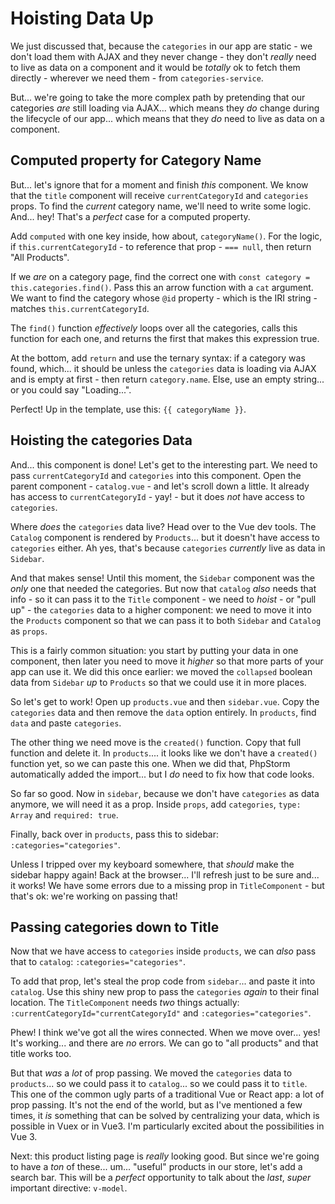 # Hoisting Data Up

We just discussed that, because the `categories` in our app are static - we
don't load them with AJAX and they never change - they don't *really* need to live
as data on a component and it would be *totally* ok to fetch them directly - wherever
we need them - from `categories-service`.

But... we're going to take the more complex path by pretending that our categories
*are* still loading via AJAX... which means they *do* change during the lifecycle
of our app... which means that they *do* need to live as data on a component.

## Computed property for Category Name

But... let's ignore that for a moment and finish *this* component. We know that
the `title` component will receive `currentCategoryId` and `categories` props.
To find the *current* category name, we'll need to write some logic. And... hey!
That's a *perfect* case for a computed property.

Add `computed` with one key inside, how about, `categoryName()`.
For the logic, if `this.currentCategoryId` - to reference that prop - `=== null`,
then return "All Products".

If we *are* on a category page, find the correct one with
`const category = this.categories.find()`. Pass this an arrow function with
a `cat` argument. We want to find the category whose `@id` property - which is
the IRI string - matches `this.currentCategoryId`.

The `find()` function *effectively* loops over all the categories, calls this
function for each one, and returns the first that makes this expression true.

At the bottom, add `return` and use the ternary syntax: if a category was found,
which... it should be unless the `categories` data is loading via AJAX and is
empty at first - then return `category.name`. Else, use an empty string...
or you could say "Loading...".

Perfect! Up in the template, use this: `{{ categoryName }}`.

## Hoisting the categories Data

And... this component is done! Let's get to the interesting part. We need to pass
`currentCategoryId` and `categories` into this component. Open the parent
component - `catalog.vue` - and let's scroll down a little. It already has access
to `currentCategoryId` - yay! - but it does *not* have access to `categories`.

Where *does* the `categories` data live? Head over to the Vue dev tools. The
`Catalog` component is rendered by `Products`... but it doesn't have access to
`categories` either. Ah yes, that's because `categories` *currently* live as data
in `Sidebar`.

And that makes sense! Until this moment, the `Sidebar` component was the *only*
one that needed the categories. But now that `catalog` *also* needs that info -
so it can pass it to the `Title` component - we need to *hoist* - or "pull up" -
the `categories` data to a higher component: we need to move it into the `Products`
component so that we can pass it to both `Sidebar` and `Catalog` as `props`.

This is a fairly common situation: you start by putting your data in one component,
then later you need to move it *higher* so that more parts of your app can use it.
We did this once earlier: we moved the `collapsed` boolean data from `Sidebar`
*up* to `Products` so that we could use it in more places.

So let's get to work! Open up `products.vue` and then `sidebar.vue`. Copy the
`categories` data and then remove the `data` option entirely. In `products`,
find `data` and paste `categories`.

The other thing we need move is the `created()` function. Copy that full function
and delete it. In `products`.... it looks like we don't have a `created()` function
yet, so we can paste this one. When we did that, PhpStorm automatically added the
import... but I *do* need to fix how that code looks.

So far so good. Now in `sidebar`, because we don't have `categories` as data
anymore, we will need it as a prop. Inside `props`, add `categories`, `type: Array`
and `required: true`.

Finally, back over in `products`, pass this to sidebar: `:categories="categories"`.

Unless I tripped over my keyboard somewhere, that *should* make the sidebar happy
again! Back at the browser... I'll refresh just to be sure and... it works! We have
some errors due to a missing prop in `TitleComponent` - but that's ok: we're
working on passing that!

## Passing categories down to Title

Now that we have access to `categories` inside `products`, we can *also* pass
that to `catalog`: `:categories="categories"`.

To add that prop, let's steal the prop code from `sidebar`... and paste it into
`catalog`. Use this shiny new prop to pass the `categories` *again* to their final
location. The `TitleComponent` needs *two* things actually:
`:currentCategoryId="currentCategoryId"` and `:categories="categories"`.

Phew! I think we've got all the wires connected. When we move over... yes! It's
working... and there are *no* errors. We can go to "all products" and that title
works too.

But that *was* a *lot* of prop passing. We moved the `categories` data to
`products`... so we could pass it to `catalog`... so we could pass it to `title`.
This one of the common ugly parts of a traditional Vue or React app: a lot of
prop passing. It's not the end of the world, but as I've mentioned a few times,
it *is* something that can be solved by centralizing your data, which is
possible in Vuex or in Vue3. I'm particularly excited about the possibilities
in Vue 3.

Next: this product listing page is *really* looking good. But since we're going
to have a *ton* of these... um... "useful" products in our store, let's add a
search bar. This will be a *perfect* opportunity to talk about the *last*, *super*
important directive: `v-model`.

